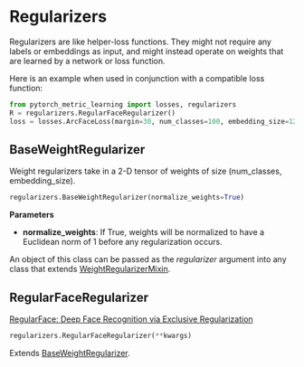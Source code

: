 # Regularizers

Regularizers are like helper-loss functions. They might not require any labels or embeddings as input, and might instead operate on weights that are learned by a network or loss function.

Here is an example when used in conjunction with a compatible loss function:
```python
from pytorch_metric_learning import losses, regularizers
R = regularizers.RegularFaceRegularizer()
loss = losses.ArcFaceLoss(margin=30, num_classes=100, embedding_size=128, regularizer=R)
```

## BaseWeightRegularizer
Weight regularizers take in a 2-D tensor of weights of size (num_classes, embedding_size).
```python
regularizers.BaseWeightRegularizer(normalize_weights=True)
```

**Parameters**

* **normalize_weights**: If True, weights will be normalized to have a Euclidean norm of 1 before any regularization occurs.

An object of this class can be passed as the _regularizer_ argument into any class that extends [WeightRegularizerMixin](losses.md#weightregularizermixin).

## RegularFaceRegularizer
[RegularFace: Deep Face Recognition via Exclusive Regularization](http://openaccess.thecvf.com/content_CVPR_2019/papers/Zhao_RegularFace_Deep_Face_Recognition_via_Exclusive_Regularization_CVPR_2019_paper.pdf)
```python
regularizers.RegularFaceRegularizer(**kwargs)
```
Extends [BaseWeightRegularizer](regularizers.md#baseweightregularizer).



